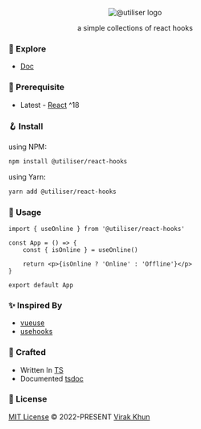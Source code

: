 <p align="center">
	<img src="https://avatars.githubusercontent.com/u/146632266?s=48&v=4" alt="@utiliser logo" />
</p>
<p align="center">a simple collections of react hooks</p>

### 🧪 Explore

- [Doc](https://utiliser.github.io/utiliser)

### 📖 Prerequisite

- Latest - [React](https://reactjs.org/) ^18

### 🪝 Install

using NPM:

```bash
npm install @utiliser/react-hooks
```

using Yarn:

```bash
yarn add @utiliser/react-hooks
```

### 💅 Usage

```tsx
import { useOnline } from '@utiliser/react-hooks'

const App = () => {
	const { isOnline } = useOnline()

	return <p>{isOnline ? 'Online' : 'Offline'}</p>
}

export default App
```

### ✨ Inspired By

- [vueuse](https://vueuse.org/)
- [usehooks](https://usehooks.com/)

### 🥷 Crafted

- Written In [TS](https://www.typescriptlang.org/)
- Documented [tsdoc](https://tsdoc.org/)

### 📃 License

[MIT License](https://github.com/vueuse/vueuse/blob/main/LICENSE) © 2022-PRESENT [Virak Khun](https://github.com/virakkhun)

